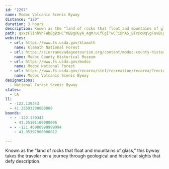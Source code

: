 ```yaml
---
id: "2297"
name: Modoc Volcanic Scenic Byway
distance: "120"
duration: 3 hours
description: Known as the "land of rocks that float and mountains of glass," this byway takes the traveler on a journey through geological and historical sights that defy description.
path: qxxzF|inhVhFWbEg@zHC^mBBg@GyA_AgM?uCfCg[^wC^i@hAS_B{r@o@q\gFavBCgEoA{j@i@qPEeFyBw~@y@oWCcFcCmjA}Amk@uB}aAmDuwAcD_|AgAib@sGiyCaEeeBa@cHmBiW_Dk`@aF{p@}I_iAwD{h@gI}cA_@sHZyY`EmkCTsg@EoN^gvBN{JnAsJl@sClAgEjmA}zD[WqHyBqEaBiJmG}AeBiO}WuOe]iOs]wA_FgBmHm@gBqN{XaEwIig@knAiDsH}BoDiBmAmAIeAXy@p@]f@gArCcAnAuLzJy@ZiBHgi@_G_E_AqVuMcToMmCmAiBe@KeCKw@a@y@iC{DcEqL_Qei@}@gBcH{Iy\yg@eCsCqKgHqEkDcE_FgCaEu@{AoDyIcAgBkKgOcAaBsAkDe@cCmGwg@qAmD{@_BcAiAyiAojAsEmEmCuBgCgAoDQ}Dd@uMlCaBJkCKyAe@cAm@cDwCeMwL}UwUaEwEwgB{lBwDuFu@sAyAwD{AoFo@sDqC{SgAoKoCqSMeCNkBvBoI~@{EnAmDb@eBHm@y@{PO_A[gAq@eAi@g@mUeN{a@sWaGkEmHcIuHw@gBGaELaFf@cDAsBKuJkAsFa@wI_@{Ee@eCa@wv@oTqJeC_i@mKmGaAwYgGaSmD{NmB_Am@qFkFoA_AcBy@_@a@eAkBoAaEw@_BOQ_Bm@gFq@cCo@w@IsCVaMlB{@BgAc@k@m@kDgGaAmCMwCLqIWoBa@cAi@w@uJ{HqMsLk@s@cBaE]e@_@_@yAs@s@MoADmBd@_Ax@oAxBsHpPu@lAgJrNu@~@iAx@cEnAaBJeCm@oHyC_AK{@D}A^cFlCg@L_Gb@wHF}A_@eB{@wFaFwDyCsBw@iEm@}@c@y@mAOm@Iq@WcIWeAe@[yAWeNPcCI{E{@eGyCgAS_Pc@sDy@wEsA_AIsACcC^_AAy@Y_OgKyBqBiAyAwAaC_EmIYgAYmBImGL_Cx@qDHaBWyA]y@qQ_X_AiBiAyCe@iB}AaNs@mBsAsCuEeH}@m@mC_@i@Yy@qAoEcKy@gBo@kC]aDIaFUwB[sAc@{@s@q@o@Y_AQmO[sGDoCSkDu@qPgByOsB_Dm@gBq@aB{@}AeA}BqCcHiNgCgE]aBIaFKcAoDgGkA{BeDmMo@_BmA{Ao@_@u@QaBAkAPsN|Es@b@a@r@UlAw@nPOdBUnAe@x@mAbAe@LmSGiEl@mADuNqAq@Mk@We@m@Ue@OyAN{DXaD?eAG_AkCiLa@sBAwCX{DGeAKm@sDeKe@}@cA}@gCmAy@k@u@_Ao@_Bo@aCOsAJeBl@yBNiACiAUeA}DiEaHcNwCeFkAyAmAq@aAGqARu@d@s@~@e@rAyBrK_MdXeAjBi@f@}@\s@@wGa@k@@wExAgIa@y@@mBp@oCrAYXeArBc@d@i@ZyA^wFl@gDx@_AOcCq@o@q@sAcCi@s@sAkAiVgPiA_Bu@iBm@}Di@cBqJsKk@w@sCiFc@S_AQ_Ng@e@Os@a@Ye@e@qAy@uDiAg@_@?}B`Bs@RgDYa@HsAl@_BxAs@Ri@@y@Mu@g@mBeD_AaAo@CsBx@c@Bc@IeAg@u@AcAb@mBjC_Av@oAr@cATs@Au@MeM_FmAMu@Rw@r@gCfG}@rAwAjAo@XuARsBGwTaGyDQyAYcBs@sB_BgAYoB@yDb@iB~@wDnEcMbRoFlJc@j@aBfAaGzCo@PgA@u@SwJuEmBk@gY{CqIMoBOuKaDyA?_Af@q@v@_@x@{BnH}BrGiC~F]Xk@RsKXk@X[x@SdEyAfHInBLr@tBfHBvDSjBUbAmBpDOn@Cb@RhG?bDOtFYxAaFnPUdAKrC^fDp@hDBvAaBhIm@|DKvIMpAkFzPa@~B_@|DYxA_@v@}AlAmCjA_BRmB?_Bf@}A|@u@`A_@`Ae@d@c@PwE~@sAJk@O{AuAc@s@WsAEkCYmAc@s@yB}By@uAeA{CmBmIi@sA_AqAsAk@mEgAcEaC_Aw@cBsBwCsA_CuBsBkAmBmBiDqBg@GuCXyCt@{IgAqCeBa@c@_AyBaC_BeAeBoAaFs@_Bs@aA}DyFuA_BcB_D}DyBy@eAUcAGu@LqOEk@Sa@aFmG}IgIcAe@gHqB{N}FcCk@cA?aMx@oPx@sAXwGfBuIhAaAEy@WqAu@uCwC_@s@Y_As@mEo@qAwBgDa@mBDiEReC~BeG@eAU{@y@q@QGi@Di@^mCzDk@Vs@?_Ak@s@y@eIaGoAm@cDeAy@e@{AmBa@}@mWgz@o@uAwEiHo@qBUuAOyCOaJ@yAZsCdCiLHgCWeBa@wAqCuFoAyC[qASmBDiEPwAtBqLDs@CeB_@kBa@[sA]sBDyBXcDv@mBNqFGs@QoCmAyEkCa@_@iAoDuAgH[k@i@m@qAy@aA_@wE@_AUcAs@m@_B[eI_@_AaAaAg@YmFaAy@_@qDyBaJ_HaFgB_GwAaJgEcAI_KHeAGe@Ws@oAy@eEsBeCyA}BwDmJQiB@y@h@aCLuAMyCCyCKw@i@oA_DyFg@s@y@k@uBWu@U}BaBcEkD}Ay@mC_AyAs@cDyCe@McDEqAe@eF_Hc@y@e@gBYaEYw@cEuDsD_AeGrAo@GyBw@sASmBJoCl@eB@_Fc@_EKs@QoB_Ay@MgEK_BJgGtAs@H_DC{Cj@e@GiBqAe@AsAXe@C}@vAoAzAcCpBwXzMcBnAaFxEkBrAaVzLqOrJiApAeEjGoCrDmDpDqKlJyAxA}Tj\gKpP}AxAaHzEyE|DaTdUw@\s@FgIa@}BD}h@zEqHdByCZiCGkLmC}@Ky@DiAf@u@p@}DbG}@dAiLrGaARu@B{DWeA@}@Vu@d@m@r@a@~@cEtO}@xBu@rAgHzJy@r@_IjDoDEiALaH`BwAAuDq@_DaAeNqG}QoGcBs@gJuFgC_AcI_AuG?uK}A{As@cDyCmA_@kBBs@T{IdH_Bl@mBXaZgAiC_@_RyEcCMmE?mASkPgHiQsG{I_CkOmDs@So@a@cA}Ae@eCUmUDiB`@aEeAg@gByAkAc@yAHo@Zg@d@}@pAaDtGSfAOlC_@bDc@zB[dAcArBeAjAwAfA}Al@{AV_A?iNk@aZZsBJmCd@iHxBiSlCyNxDyCRwGLiAd@aFjDcCdAsCf@mL~AaHTyBIsA]oPuGiC}@wBCyErAiAHiAA{Bq@uDoB{C_AqAKoNMaGq@gIuAaOk@sBMeGy@uACaZjDsA`@sBxAcBpBoF|EiOfL_Cr@wGvAuFf@}E`AaHbCsFzA_BXaDRoFGa[gDmBGiCBsBTcCl@cTtHyAd@_AJiBKwGaB}AWkOGuI`@eAAmCKqLmBcRIuHb@kBTcYpImC`@qCY}Bm@uCqA}A_@eAGgADyCZcDv@sFr@wFXwE@kHo@ePgEwGeAoI_AiNk@iDEyHLkQ|@sTfDsBP_B?gEQHsHIwyAIgsE_Aw^EgHFmIfAk_@?mBM_]A}`@?_eBHsFGyQG_Bc@sC
websites:
  - url: https://www.fs.usda.gov/klamath
    name: Klamath National Forest
  - url: https://sierranevadageotourism.org/content/modoc-county-historical-museum/sie57F87E730265CB68A
    name: Modoc County Historical Museum
  - url: https://www.fs.usda.gov/modoc
    name: Modoc National Forest
  - url: https://www.fs.usda.gov/recarea/stnf/recreation/recarea/?recid=6589
    name: Modoc Volcanic Scenic Byway
designations:
  - National Forest Scenic Byway
states:
  - CA
ll:
  - -122.139343
  - 41.25593200000009
bounds:
  - - -122.139343
    - 41.25101100000006
  - - -121.46980999999994
    - 41.95397900000012

---
```


Known as the "land of rocks that float and mountains of glass," this byway takes the traveler on a journey through geological and historical sights that defy description.
